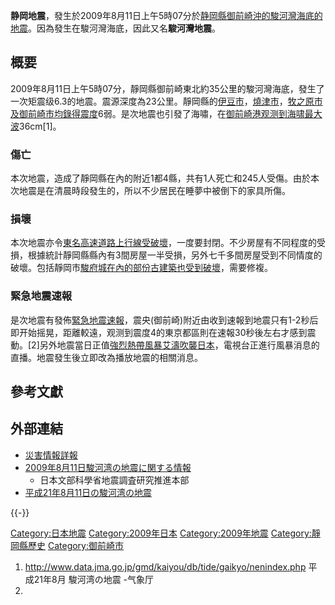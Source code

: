 **静岡地震**，發生於2009年8月11日上午5時07分於[静岡縣](https://zh.wikipedia.org/wiki/静岡縣 "wikilink")[御前崎沖的](https://zh.wikipedia.org/wiki/御前崎沖 "wikilink")[駿河灣海底的地震](https://zh.wikipedia.org/wiki/駿河灣 "wikilink")。因為發生在駿河灣海底，因此又名**駿河灣地震**。

## 概要

2009年8月11日上午5時07分，靜岡縣御前崎東北約35公里的駿河灣海底，發生了一次矩震级6.3的地震。震源深度為23公里。靜岡縣的[伊豆市](../Page/伊豆市.md "wikilink")，[燒津市](../Page/燒津市.md "wikilink")，[牧之原市及](../Page/牧之原市.md "wikilink")[御前崎市均錄得震度](../Page/御前崎市.md "wikilink")6弱。是次地震也引發了海嘯，在[御前崎港观测到海啸最大波](https://zh.wikipedia.org/wiki/御前崎港 "wikilink")36cm\[1\]。

### 傷亡

本次地震，造成了靜岡縣在內的附近1都4縣，共有1人死亡和245人受傷。由於本次地震是在清晨時段發生的，所以不少居民在睡夢中被倒下的家具所傷。

### 損壞

本次地震亦令[東名高速道路上行線受破壞](https://zh.wikipedia.org/wiki/東名高速道路 "wikilink")，一度要封閉。不少房屋有不同程度的受損，根據統計靜岡縣縣內有3間房屋一半受損，另外七千多間房屋受到不同情度的破壞。包括靜岡市[駿府城在內的部份古建築也受到破壞](../Page/駿府城.md "wikilink")，需要修複。

### 緊急地震速報

是次地震有發佈[緊急地震速報](https://zh.wikipedia.org/wiki/緊急地震速報 "wikilink")，震央(御前崎)附近由收到速報到地震只有1-2秒后即开始摇晃，距離較遠，观测到震度4的東京都區則在速報30秒後左右才感到震動。\[2\]另外地震當日正值[強烈熱帶風暴艾濤吹襲日本](https://zh.wikipedia.org/wiki/強烈熱帶風暴艾濤_\(2009年\) "wikilink")，電視台正進行風暴消息的直播。地震發生後立即改為播放地震的相關消息。

## 參考文獻

## 外部連結

  - [災害情報詳報](https://www.webcitation.org/5jD4ABFUf?url=http://www.fdma.go.jp/detail/933.html)
  - [2009年8月11日駿河湾の地震に関する情報](http://www.jishin.go.jp/main/oshirase/20090811_suruga-wan.htm)
    - 日本文部科學省地震調査研究推進本部
  - [平成21年8月11日の駿河湾の地震](https://web.archive.org/web/20110716135834/http://www.seisvol.kishou.go.jp/eq/2009_08_11_suruga-wan/)

{{-}}

[Category:日本地震](https://zh.wikipedia.org/wiki/Category:日本地震 "wikilink")
[Category:2009年日本](https://zh.wikipedia.org/wiki/Category:2009年日本 "wikilink")
[Category:2009年地震](https://zh.wikipedia.org/wiki/Category:2009年地震 "wikilink")
[Category:靜岡縣歷史](https://zh.wikipedia.org/wiki/Category:靜岡縣歷史 "wikilink")
[Category:御前崎市](https://zh.wikipedia.org/wiki/Category:御前崎市 "wikilink")

1.  <http://www.data.jma.go.jp/gmd/kaiyou/db/tide/gaikyo/nenindex.php>
    平成21年8月 駿河湾の地震 -气象厅
2.